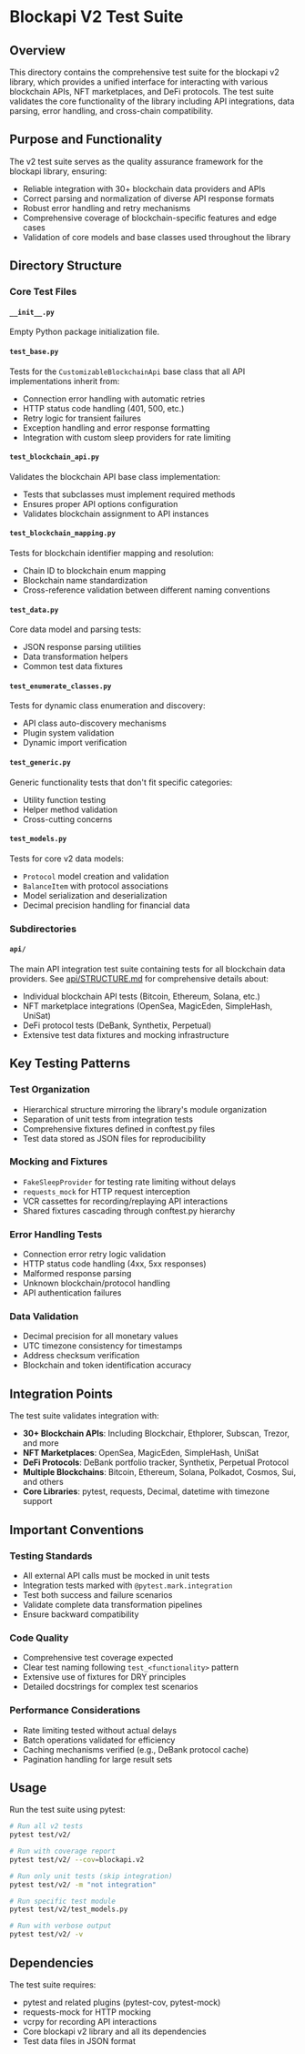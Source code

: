 # Blockapi V2 Test Suite

## Overview

This directory contains the comprehensive test suite for the blockapi v2 library, which provides a unified interface for interacting with various blockchain APIs, NFT marketplaces, and DeFi protocols. The test suite validates the core functionality of the library including API integrations, data parsing, error handling, and cross-chain compatibility.

## Purpose and Functionality

The v2 test suite serves as the quality assurance framework for the blockapi library, ensuring:
- Reliable integration with 30+ blockchain data providers and APIs
- Correct parsing and normalization of diverse API response formats
- Robust error handling and retry mechanisms
- Comprehensive coverage of blockchain-specific features and edge cases
- Validation of core models and base classes used throughout the library

## Directory Structure

### Core Test Files

#### `__init__.py`
Empty Python package initialization file.

#### `test_base.py`
Tests for the `CustomizableBlockchainApi` base class that all API implementations inherit from:
- Connection error handling with automatic retries
- HTTP status code handling (401, 500, etc.)
- Retry logic for transient failures
- Exception handling and error response formatting
- Integration with custom sleep providers for rate limiting

#### `test_blockchain_api.py`
Validates the blockchain API base class implementation:
- Tests that subclasses must implement required methods
- Ensures proper API options configuration
- Validates blockchain assignment to API instances

#### `test_blockchain_mapping.py`
Tests for blockchain identifier mapping and resolution:
- Chain ID to blockchain enum mapping
- Blockchain name standardization
- Cross-reference validation between different naming conventions

#### `test_data.py`
Core data model and parsing tests:
- JSON response parsing utilities
- Data transformation helpers
- Common test data fixtures

#### `test_enumerate_classes.py`
Tests for dynamic class enumeration and discovery:
- API class auto-discovery mechanisms
- Plugin system validation
- Dynamic import verification

#### `test_generic.py`
Generic functionality tests that don't fit specific categories:
- Utility function testing
- Helper method validation
- Cross-cutting concerns

#### `test_models.py`
Tests for core v2 data models:
- `Protocol` model creation and validation
- `BalanceItem` with protocol associations
- Model serialization and deserialization
- Decimal precision handling for financial data

### Subdirectories

#### `api/`
The main API integration test suite containing tests for all blockchain data providers. See [api/STRUCTURE.md](api/STRUCTURE.md) for comprehensive details about:
- Individual blockchain API tests (Bitcoin, Ethereum, Solana, etc.)
- NFT marketplace integrations (OpenSea, MagicEden, SimpleHash, UniSat)
- DeFi protocol tests (DeBank, Synthetix, Perpetual)
- Extensive test data fixtures and mocking infrastructure

## Key Testing Patterns

### Test Organization
- Hierarchical structure mirroring the library's module organization
- Separation of unit tests from integration tests
- Comprehensive fixtures defined in conftest.py files
- Test data stored as JSON files for reproducibility

### Mocking and Fixtures
- `FakeSleepProvider` for testing rate limiting without delays
- `requests_mock` for HTTP request interception
- VCR cassettes for recording/replaying API interactions
- Shared fixtures cascading through conftest.py hierarchy

### Error Handling Tests
- Connection error retry logic validation
- HTTP status code handling (4xx, 5xx responses)
- Malformed response parsing
- Unknown blockchain/protocol handling
- API authentication failures

### Data Validation
- Decimal precision for all monetary values
- UTC timezone consistency for timestamps
- Address checksum verification
- Blockchain and token identification accuracy

## Integration Points

The test suite validates integration with:
- **30+ Blockchain APIs**: Including Blockchair, Ethplorer, Subscan, Trezor, and more
- **NFT Marketplaces**: OpenSea, MagicEden, SimpleHash, UniSat
- **DeFi Protocols**: DeBank portfolio tracker, Synthetix, Perpetual Protocol
- **Multiple Blockchains**: Bitcoin, Ethereum, Solana, Polkadot, Cosmos, Sui, and others
- **Core Libraries**: pytest, requests, Decimal, datetime with timezone support

## Important Conventions

### Testing Standards
- All external API calls must be mocked in unit tests
- Integration tests marked with `@pytest.mark.integration`
- Test both success and failure scenarios
- Validate complete data transformation pipelines
- Ensure backward compatibility

### Code Quality
- Comprehensive test coverage expected
- Clear test naming following `test_<functionality>` pattern
- Extensive use of fixtures for DRY principles
- Detailed docstrings for complex test scenarios

### Performance Considerations
- Rate limiting tested without actual delays
- Batch operations validated for efficiency
- Caching mechanisms verified (e.g., DeBank protocol cache)
- Pagination handling for large result sets

## Usage

Run the test suite using pytest:
```bash
# Run all v2 tests
pytest test/v2/

# Run with coverage report
pytest test/v2/ --cov=blockapi.v2

# Run only unit tests (skip integration)
pytest test/v2/ -m "not integration"

# Run specific test module
pytest test/v2/test_models.py

# Run with verbose output
pytest test/v2/ -v
```

## Dependencies

The test suite requires:
- pytest and related plugins (pytest-cov, pytest-mock)
- requests-mock for HTTP mocking
- vcrpy for recording API interactions
- Core blockapi v2 library and all its dependencies
- Test data files in JSON format